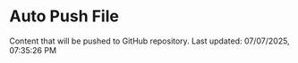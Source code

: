 # Auto Push File

Content that will be pushed to GitHub repository.
Last updated: 07/07/2025, 07:35:26 PM